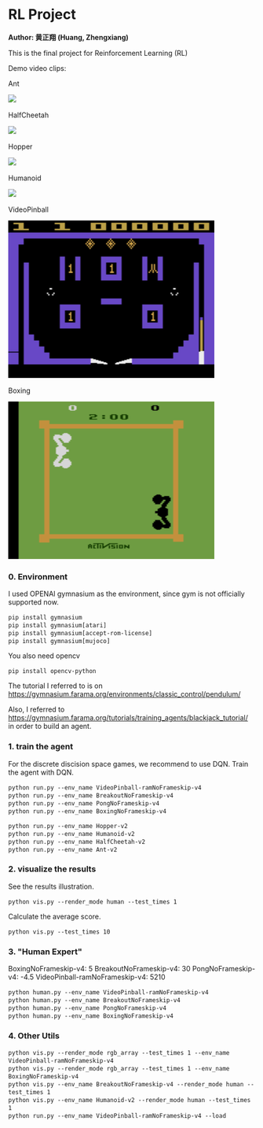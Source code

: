 # RL Project
<b>Author: 黄正翔 (Huang, Zhengxiang)</b>

This is the final project for Reinforcement Learning (RL)

Demo video clips:

Ant

<img src="video\Ant-v2\DDPG.gif" width=420>

HalfCheetah

<img src="video\HalfCheetah-v2\DDPG.gif" width=420>

Hopper

<img src="video\Hopper-v2\DDPG.gif" width=420>

Humanoid

<img src="video\Humanoid-v2\DDPG.gif" width=420>

VideoPinball

<img src="video\VideoPinball-ramNoFrameskip-v4\DQN.gif" width=420 height=320>

Boxing

<img src="video\BoxingNoFrameskip-v4\DQN.gif" width=420 height=320>


### 0. Environment
I used OPENAI gymnasium as the environment, since gym is not officially supported now.

~~~
pip install gymnasium
pip install gymnasium[atari]
pip install gymnasium[accept-rom-license]
pip install gymnasium[mujoco]
~~~

You also need opencv
~~~
pip install opencv-python
~~~

The tutorial I referred to is on https://gymnasium.farama.org/environments/classic_control/pendulum/

Also, I referred to https://gymnasium.farama.org/tutorials/training_agents/blackjack_tutorial/ in order to build an agent.

### 1. train the agent
For the discrete discision space games, we recommend to use DQN.
Train the agent with DQN.
~~~
python run.py --env_name VideoPinball-ramNoFrameskip-v4
python run.py --env_name BreakoutNoFrameskip-v4
python run.py --env_name PongNoFrameskip-v4
python run.py --env_name BoxingNoFrameskip-v4
~~~
~~~
python run.py --env_name Hopper-v2
python run.py --env_name Humanoid-v2
python run.py --env_name HalfCheetah-v2
python run.py --env_name Ant-v2
~~~

### 2. visualize the results
See the results illustration.
~~~
python vis.py --render_mode human --test_times 1
~~~

Calculate the average score.

~~~
python vis.py --test_times 10
~~~

### 3. "Human Expert"
BoxingNoFrameskip-v4: 5
BreakoutNoFrameskip-v4: 30
PongNoFrameskip-v4: -4.5
VideoPinball-ramNoFrameskip-v4: 5210
~~~
python human.py --env_name VideoPinball-ramNoFrameskip-v4
python human.py --env_name BreakoutNoFrameskip-v4
python human.py --env_name PongNoFrameskip-v4
python human.py --env_name BoxingNoFrameskip-v4
~~~

### 4. Other Utils

~~~
python vis.py --render_mode rgb_array --test_times 1 --env_name VideoPinball-ramNoFrameskip-v4
python vis.py --render_mode rgb_array --test_times 1 --env_name BoxingNoFrameskip-v4
python vis.py --env_name BreakoutNoFrameskip-v4 --render_mode human --test_times 1
python vis.py --env_name Humanoid-v2 --render_mode human --test_times 1
python run.py --env_name VideoPinball-ramNoFrameskip-v4 --load
~~~  
